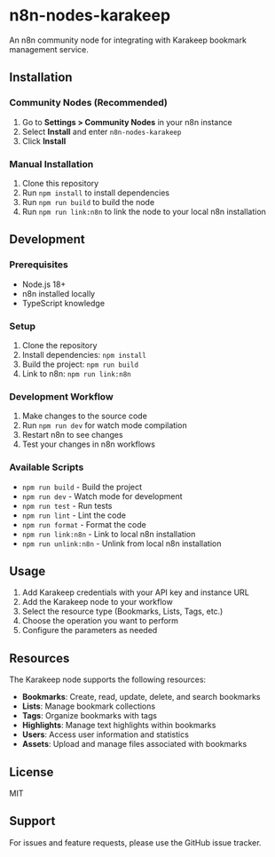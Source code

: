 # n8n-nodes-karakeep

An n8n community node for integrating with Karakeep bookmark management service. 

## Installation

### Community Nodes (Recommended)

1. Go to **Settings > Community Nodes** in your n8n instance
2. Select **Install** and enter `n8n-nodes-karakeep`
3. Click **Install**

### Manual Installation

1. Clone this repository
2. Run `npm install` to install dependencies
3. Run `npm run build` to build the node
4. Run `npm run link:n8n` to link the node to your local n8n installation

## Development

### Prerequisites

- Node.js 18+
- n8n installed locally
- TypeScript knowledge

### Setup

1. Clone the repository
2. Install dependencies: `npm install`
3. Build the project: `npm run build`
4. Link to n8n: `npm run link:n8n`

### Development Workflow

1. Make changes to the source code
2. Run `npm run dev` for watch mode compilation
3. Restart n8n to see changes
4. Test your changes in n8n workflows

### Available Scripts

- `npm run build` - Build the project
- `npm run dev` - Watch mode for development
- `npm run test` - Run tests
- `npm run lint` - Lint the code
- `npm run format` - Format the code
- `npm run link:n8n` - Link to local n8n installation
- `npm run unlink:n8n` - Unlink from local n8n installation

## Usage

1. Add Karakeep credentials with your API key and instance URL
2. Add the Karakeep node to your workflow
3. Select the resource type (Bookmarks, Lists, Tags, etc.)
4. Choose the operation you want to perform
5. Configure the parameters as needed

## Resources

The Karakeep node supports the following resources:

- **Bookmarks**: Create, read, update, delete, and search bookmarks
- **Lists**: Manage bookmark collections
- **Tags**: Organize bookmarks with tags
- **Highlights**: Manage text highlights within bookmarks
- **Users**: Access user information and statistics
- **Assets**: Upload and manage files associated with bookmarks

## License

MIT

## Support

For issues and feature requests, please use the GitHub issue tracker.